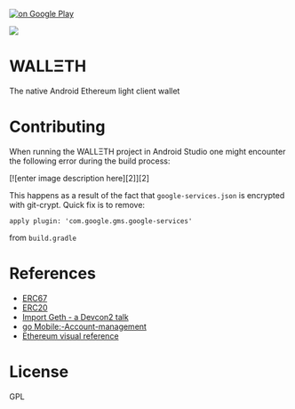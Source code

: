 [![on Google Play](http://ligi.de/img/play_badge.png)](https://play.google.com/store/apps/details?id=org.walleth)

![](https://github.com/ligi/walleth/blob/master/assets/1024x500.png)

WALLΞTH
=======

The native Android Ethereum light client wallet

Contributing
==========

When running the WALLΞTH project in Android Studio one might encounter the following error during the build process: 

[![enter image description here][2]][2]

This happens as a result of the fact that `google-services.json` is encrypted with git-crypt. Quick fix is to remove:

    apply plugin: 'com.google.gms.google-services'

from `build.gradle`

References
==========

* [ERC67](https://github.com/ethereum/EIPs/issues/67)
* [ERC20](https://github.com/ethereum/EIPs/issues/20)
* [Import Geth - a Devcon2 talk](https://ethereum.karalabe.com/talks/2016-devcon.html#1)
* [go Mobile:-Account-management](https://github.com/ethereum/go-ethereum/wiki/Mobile:-Account-management)
* [Ethereum visual reference](https://www.ethereum.org/images/logos/Ethereum_Visual_Identity_1.0.0.pdf)

License
=======

GPL
